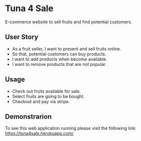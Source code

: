 # Tuna 4 Sale

E-commerce website to sell fruits and find potential customers.

## User Story

- As a fruit seller, I want to present and sell fruits online.
- So that, potential customers can buy products.
- I want to add products when become available.
- I want to remove products that are not popular.

## Usage

- Check out fruits available for sale.
- Select fruits are going to be bought.
- Checkout and pay via stripe.

## Demonstrarion

To see this web application running please visit the following link: https://tuna4sale.herokuapp.com/
